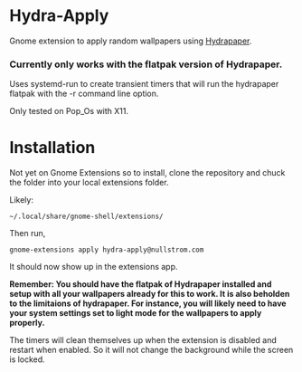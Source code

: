 # Hydra-Apply

Gnome extension to apply random wallpapers using [Hydrapaper](https://hydrapaper.gabmus.org).

### Currently only works with the flatpak version of Hydrapaper.

Uses systemd-run to create transient timers that will run the hydrapaper flatpak with the -r command line option. 

Only tested on Pop_Os with X11.

# Installation
Not yet on Gnome Extensions so to install, clone the repository and chuck the folder into your local extensions folder. 

Likely:
``` code
~/.local/share/gnome-shell/extensions/
```
Then run,
```
gnome-extensions apply hydra-apply@nullstrom.com
```

It should now show up in the extensions app.

**Remember: You should have the flatpak of Hydrapaper installed and setup with all your wallpapers already for this to work. It is also beholden to the limitaions of hydrapaper. For instance, you will likely need to have your system settings set to light mode for the wallpapers to apply properly.**

The timers will clean themselves up when the extension is disabled and restart when enabled. So it will not change the background while the screen is locked.
